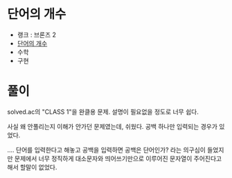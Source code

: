 # 단어의 개수

- 랭크 : 브론즈 2
- [단어의 개수](https://www.acmicpc.net/problem/1152)
- 수학
- 구현

# 풀이

solved.ac의 "CLASS 1"을 완클용 문제. 설명이 필요없을 정도로 너무 쉽다.

사실 왜 안풀리는지 이해가 안가던 문제였는데, 쉬웠다. 공백 하나만 입력되는 경우가 있었다.

.... 단어를 입력한다고 해놓고 공백을 입력하면 공백은 단어인가? 라는 의구심이 들었지만 문제에서 너무 정직하게 대소문자와 띄어쓰기만으로 이루어진 문자열이 주어진다고 해서 할말이 없었다.